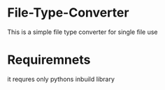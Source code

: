 # File-Type-Converter
This is a simple file type converter for single file use

# Requiremnets
it requres only pythons inbuild library
